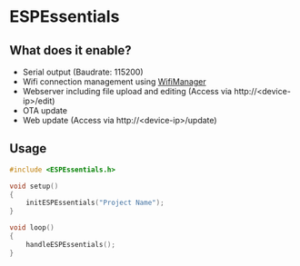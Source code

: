 # ESPEssentials

## What does it enable?
- Serial output (Baudrate: 115200)
- Wifi connection management using [WifiManager](https://github.com/tzapu/WiFiManager)
- Webserver including file upload and editing (Access via http://&lt;device-ip&gt;/edit)
- OTA update
- Web update (Access via http://&lt;device-ip&gt;/update)

## Usage
```cpp
#include <ESPEssentials.h>

void setup()
{
	initESPEssentials("Project Name");
}

void loop()
{
	handleESPEssentials();
}
```
